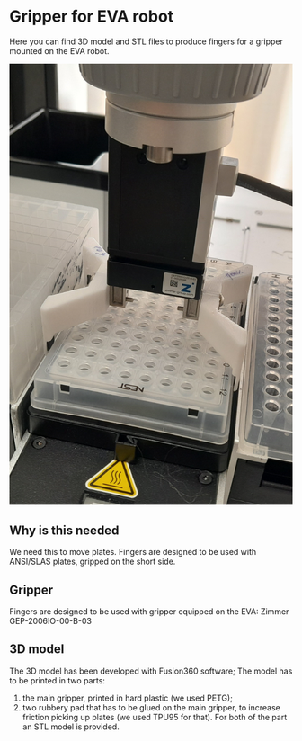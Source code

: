 # Gripper for EVA robot

Here you can find 3D model and STL files to produce fingers for a gripper mounted on the EVA robot.

![Final mounting of gripper and fingers](EVA_GripperForPlate.jpg)

## Why is this needed

We need this to move plates.
Fingers are designed to be used with ANSI/SLAS plates, gripped on the short side.

## Gripper

Fingers are designed to be used with gripper equipped on the EVA: Zimmer GEP-2006IO-00-B-03 


## 3D model

The 3D model has been developed with Fusion360 software; 
The model has to be printed in two parts:
1. the main gripper, printed in hard plastic (we used PETG);
2. two rubbery pad that has to be glued on the main gripper, to increase friction picking up plates (we used TPU95 for that).
For both of the part an STL model is provided.